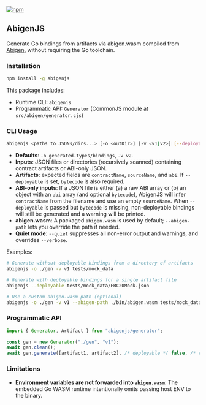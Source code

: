 [![npm](https://img.shields.io/npm/v/abigenjs.svg)](https://www.npmjs.com/package/abigenjs)

## AbigenJS

Generate Go bindings from artifacts via abigen.wasm compiled from [Abigen](https://geth.ethereum.org/docs/tools/abigen), without requiring the Go toolchain.

### Installation

```bash
npm install -g abigenjs
```

This package includes:

- Runtime CLI: `abigenjs`
- Programmatic API: `Generator` (CommonJS module at `src/abigen/generator.cjs`)

### CLI Usage

```bash
abigenjs <paths to JSONs/dirs...> [-o <outDir>] [-v <v1|v2>] [--deployable] [--abigen-path <path>] [--verbose|--quiet] [--clean]
```

- **Defaults**: `-o generated-types/bindings`, `-v v2`.
- **Inputs**: JSON files or directories (recursively scanned) containing contract artifacts or ABI-only JSON.
- **Artifacts**: expected fields are `contractName`, `sourceName`, and `abi`. If `--deployable` is set, `bytecode` is also required.
- **ABI-only inputs**: If a JSON file is either (a) a raw ABI array or (b) an object with an `abi` array (and optional `bytecode`), AbigenJS will infer `contractName` from the filename and use an empty `sourceName`. When `--deployable` is passed but `bytecode` is missing, non-deployable bindings will still be generated and a warning will be printed.
- **abigen.wasm**: A packaged `abigen.wasm` is used by default; `--abigen-path` lets you override the path if needed.
- **Quiet mode**: `--quiet` suppresses all non-error output and warnings, and overrides `--verbose`.

Examples:

```bash
# Generate without deployable bindings from a directory of artifacts
abigenjs -o ./gen -v v1 tests/mock_data

# Generate with deployable bindings for a single artifact file
abigenjs --deployable tests/mock_data/ERC20Mock.json

# Use a custom abigen.wasm path (optional)
abigenjs -o ./gen -v v1 --abigen-path ./bin/abigen.wasm tests/mock_data
```

### Programmatic API

```ts
import { Generator, Artifact } from "abigenjs/generator";

const gen = new Generator("./gen", "v1");
await gen.clean();
await gen.generate([artifact1, artifact2], /* deployable */ false, /* verbose */ false);
```

### Limitations

- **Environment variables are not forwarded into `abigen.wasm`**: The embedded Go WASM runtime intentionally omits passing host ENV to the binary.

